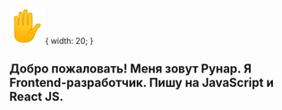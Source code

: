 ![Hello](assets/270b.png "Hello"){ width: 20; }

## Добро пожаловать! Меня зовут Рунар. Я Frontend-разработчик. Пишу на JavaScript и React JS.
